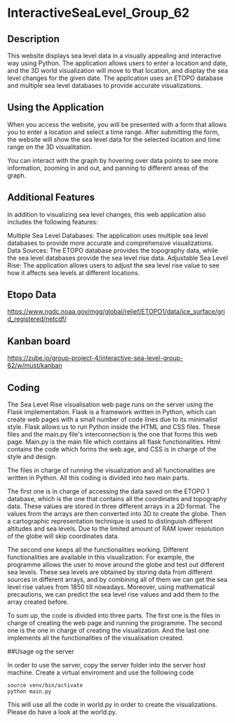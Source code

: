 # InteractiveSeaLevel_Group_62
## Description
This website displays sea level data in a visually appealing and interactive way using Python.
The application allows users to enter a location and date, and the 3D world visualization will move to that location, and display the sea level changes for the given date. The application uses an ETOPO database and multiple sea level databases to provide accurate visualizations.

## Using the Application
When you access the website, you will be presented with a form that allows you to enter a location and select a time range. After submitting the form, the website will show the sea level data for the selected location and time range on the 3D visualitation.

You can interact with the graph by hovering over data points to see more information, zooming in and out, and panning to different areas of the graph.

## Additional Features
In addition to visualizing sea level changes, this web application also includes the following features:

Multiple Sea Level Databases: The application uses multiple sea level databases to provide more accurate and comprehensive visualizations.
Data Sources: The ETOPO database provides the topography data, while the sea level databases provide the sea level rise data.
Adjustable Sea Level Rise: The application allows users to adjust the sea level rise value to see how it affects sea levels at different locations.

## Etopo Data

https://www.ngdc.noaa.gov/mgg/global/relief/ETOPO1/data/ice_surface/grid_registered/netcdf/

## Kanban board

https://zube.io/group-project-4/interactive-sea-level-group-62/w/must/kanban

## Coding

The Sea Level Rise visualisation web page runs on the server using the Flask implementation. Flask is a framework written in Python, which can create web pages with a small number of code lines due to its minimalist style. Flask allows us to run Python inside the HTML and CSS files. These files and the main.py file's interconnection is the one that forms this web page. Main.py is the main file which contains all flask functionalities. Html contains the code which forms the web age, and CSS is in charge of the style and design.  

The files in charge of running the visualization and all functionalities are written in Python. All this coding is divided into two main parts. 

The first one is in charge of accessing the data saved on the ETOPO 1 database, which is the one that contains all the coordinates and topography data. These values are stored in three different arrays in a 2D format. The values from the arrays are then converted into 3D to create the globe. Then a cartographic representation technique is used to distinguish different altitudes and sea levels. Due to the limited amount of RAM lower resolution of the globe will skip coordinates data. 

The second one keeps all the functionalities working. Different functionalities are available in this visualization. For example, the programme allows the user to move around the globe and test out different sea levels. These sea levels are obtained by storing data from different sources in different arrays, and by combining all of them we can get the sea level rise values from 1850 till nowadays. Moreover, using mathematical precautions, we can predict the sea level rise values and add them to the array created before.

To sum up, the code is divided into three parts. The first one is the files in charge of creating the web page and running the programme. The second one is the one in charge of creating the visualization. And the last one implements all the functionalities of the visualisation created.

##Usage og the server

In order to use the server, copy the server folder into the server host machine. Create a virtual enviroment and use the following code

```
source venv/bin/activate
python main.py
```

This will use all the code in world.py in order to create the visualizations. Please do have a look at the world.py.


